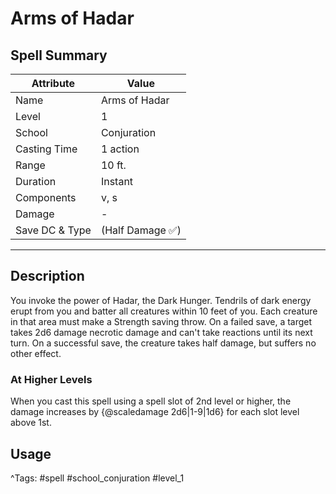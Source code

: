 # Arms of Hadar

## Spell Summary

| Attribute        | Value                  |
|------------------|------------------------|
| Name             | Arms of Hadar                 |
| Level            | 1                |
| School           | Conjuration          |
| Casting Time     | 1 action              |
| Range            | 10 ft.            |
| Duration         | Instant             |
| Components       | v, s             |
| Damage           | -               |
| Save DC & Type   |  (Half Damage ✅)             |

---

## Description

You invoke the power of Hadar, the Dark Hunger. Tendrils of dark energy erupt from you and batter all creatures within 10 feet of you. Each creature in that area must make a Strength saving throw. On a failed save, a target takes 2d6 damage necrotic damage and can't take reactions until its next turn. On a successful save, the creature takes half damage, but suffers no other effect.

### At Higher Levels
When you cast this spell using a spell slot of 2nd level or higher, the damage increases by {@scaledamage 2d6|1-9|1d6} for each slot level above 1st.

## Usage


^Tags: #spell #school_conjuration #level_1